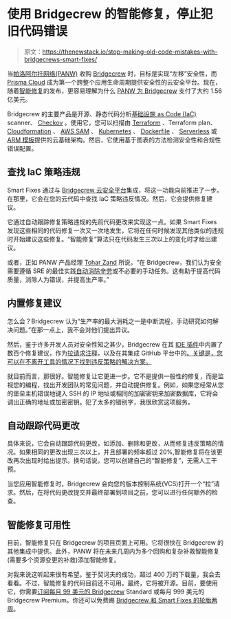 # 使用 Bridgecrew 的智能修复，停止犯旧代码错误

> 原文：<https://thenewstack.io/stop-making-old-code-mistakes-with-bridgecrews-smart-fixes/>

当[帕洛阿尔托网络(PANW)](https://www.paloaltonetworks.com/) 收购 [Bridgecrew](https://bridgecrew.io/) 时，目标是实现“左移”安全性，而 [Prisma Cloud](https://www.paloaltonetworks.com/cloud-security?utm_content=inline-mention) 成为第一个跨整个应用生命周期提供安全性的云安全平台。现在，随着[智能修复](https://bridgecrew.io/blog/smart-fixes-team-secure-coding-fix-suggestings-iac-security/)的发布，更容易理解为什么 [PANW 为 Bridgecrew](https://www.paloaltonetworks.com/company/press/2021/palo-alto-networks-completes-acquisition-of-bridgecrew) 支付了大约 1.56 亿美元。

Bridgecrew 的主要产品是开源、静态代码分析[基础设施 as Code (IaC)](https://thenewstack.io/infrastructure-as-code-6-best-practices-for-securing-applications/) scanner、 [Checkov](https://www.checkov.io/) 。使用它，您可以扫描由 [Terraform](https://terraform.io/) 、Terraform plan、 [Cloudformation](https://aws.amazon.com/cloudformation/) 、 [AWS SAM](https://aws.amazon.com/serverless/sam/) 、 [Kubernetes](https://kubernetes.io/) 、 [Dockerfile](https://www.docker.com/) 、 [Serverless](https://www.serverless.com/) 或 [ARM 模板](https://docs.microsoft.com/en-us/azure/azure-resource-manager/templates/overview)提供的云基础架构。然后，它使用基于图表的方法检测安全性和合规性错误配置。

## 查找 IaC 策略违规

Smart Fixes 通过与 [Bridgecrew 云安全平台](https://bridgecrew.io/platform/)集成，将这一功能向前推进了一步。在那里，它会在您的云代码中查找 IaC 策略违反情况。然后，它会提供修复建议。

它通过自动跟踪修复策略违规的先前代码更改来实现这一点。如果 Smart Fixes 发现这些相同的代码修复一次又一次地发生，它将在任何时候发现其他类似的违规时开始建议这些修复。“智能修复”算法只在代码发生三次以上的变化时才给出建议。

或者，正如 PANW 产品经理 [Tohar Zand](https://www.linkedin.com/in/tohar-zand-918292157/) 所说，“在 Bridgecrew，我们认为安全需要遵循 SRE 的最佳实践[自动消除辛劳](https://sre.google/workbook/eliminating-toil/)或不必要的手动任务。这有助于提高代码质量，消除人为错误，并提高生产率。”

## 内置修复建议

怎么会？Bridgecrew 认为“生产率的最大消耗之一是中断流程，手动研究如何解决问题。”在那一点上，我不会对他们提出异议。

然后，鉴于许多开发人员对安全性知之甚少，Bridgecrew 在其 [IDE 插件](https://bridgecrew.io/blog/vs-code-extension-inline-iac-scanning-fixes/)中内置了数百个修复建议，作为[拉请求注释](https://bridgecrew.io/blog/pull-request-comments-fix-suggestions/)，以及在其集成 GitHub 平台中的[。关键是，您可以在不离开工具的情况下找到违反策略的解决方案。](https://bridgecrew.io/blog/keeping-infrastructure-secure-on-every-commit-with-bridgecrew-and-github/)

就目前而言，那很好。智能修复让它更进一步。它不是提供一般性的修复，而是监视您的编程，找出开发团队的常见问题，并自动提供修复。例如，如果您经常从您的堡垒主机错误地键入 SSH 的 IP 地址或相同的加密密钥来加密数据库，它将会调出正确的地址或加密密钥。犯了太多的错别字，我很欣赏这项服务。

## 自动跟踪代码更改

具体来说，它会自动跟踪代码更改，如添加、删除和更改，从而修复违反策略的情况。如果相同的更改出现三次以上，并且部署的频率超过 20%,智能修复将在该更改再次出现时给出提示。换句话说，您可以创建自己的“智能修复”，无需人工干预。

当您应用智能修复时，Bridgecrew 会向您的版本控制系统(VCS)打开一个“拉”请求。然后，在将代码更改提交并最终部署到项目之前，您可以进行任何额外的检查。

## 智能修复可用性

目前，智能修复只在 Bridgecrew 的项目页面上可用。它将很快在 Bridgecrew 的其他集成中提供。此外，PANW 将在未来几周内为多个回购和复杂补救智能修复(需要多个资源变更的补救)添加智能修复。

对我来说这听起来很有希望。鉴于契诃夫的成功，超过 400 万的下载量，我会去看看。不过，智能修复的代码目前还不可用。最终，它将被开源。目前，要使用它，你需要[订阅每月 99 美元的 Bridgecrew](https://bridgecrew.io/pricing/) Standard 或每月 999 美元的 Bridgecrew Premium。你还可以免费踢 [Bridgecrew 和 Smart Fixes 的轮胎两周](https://www.bridgecrew.cloud/login/signUp?__hstc=95155075.a612d08abac4acdb35cbf713a961069b.1639603062955.1639603062955.1639603062955.1&__hssc=95155075.3.1639603062955&__hsfp=3366380536)。

<svg xmlns:xlink="http://www.w3.org/1999/xlink" viewBox="0 0 68 31" version="1.1"><title>Group</title> <desc>Created with Sketch.</desc></svg>